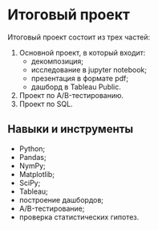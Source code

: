 # Итоговый проект

Итоговый проект состоит из трех частей:
1. Основной проект, в который входит:
	- декомпозиция;
	- исследование в jupyter notebook;
	- презентация в формате pdf;
	- дашборд в Tableau Public.
2. Проект по А/B-тестированию.
3. Проект по SQL.


## Навыки и инструменты
- Python;
- Pandas;
- NymPy;
- Matplotlib;
- SciPy;
- Tableau;
- построение дашбордов;
- A/B-тестирование;
- проверка статистических гипотез.





